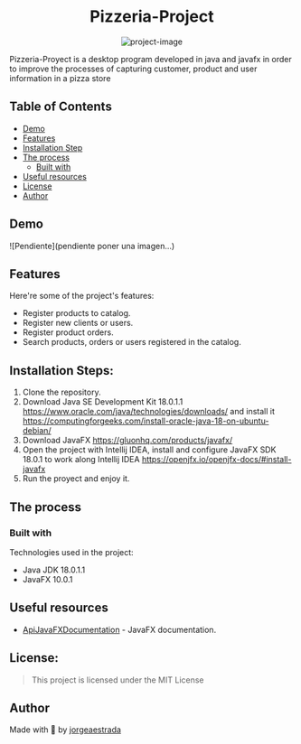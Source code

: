 <h1 align="center" id="title">Pizzeria-Project</h1>

<p align="center"><img src="https://socialify.git.ci/jorgeaestrada/Pizzeria-Proyect/image?font=Inter&language=1&owner=1&pattern=Solid&theme=Dark" alt="project-image"></p>

<p id="description">Pizzeria-Proyect is a desktop program developed in java and javafx in order to improve the processes of capturing customer, product and user information in a pizza store
</p>

## Table of Contents

- [Demo](#demo)
- [Features](#features)
- [Installation Step](#installation-steps)
- [The process](#the-process)
  - [Built with](#built-with)
- [Useful resources](#useful-resources)
- [License](#license)
- [Author](#author)

## Demo

![Pendiente](pendiente poner una imagen...)
  
## Features

Here're some of the project's features:

*   Register products to catalog.
*   Register new clients or users.
*   Register product orders.
*   Search products, orders or users registered in the catalog.

## Installation Steps:

1. Clone the repository.
2. Download Java SE Development Kit 18.0.1.1 https://www.oracle.com/java/technologies/downloads/ and install it https://computingforgeeks.com/install-oracle-java-18-on-ubuntu-debian/ 
3. Download JavaFX https://gluonhq.com/products/javafx/
4. Open the project with Intellij IDEA, install and configure JavaFX SDK 18.0.1 to work along Intellij IDEA https://openjfx.io/openjfx-docs/#install-javafx
5. Run the proyect and enjoy it.

## The process 
### Built with

Technologies used in the project:

*   Java JDK 18.0.1.1
*   JavaFX 10.0.1

## Useful resources

* [ApiJavaFXDocumentation](https://openjfx.io/javadoc/18/) - JavaFX documentation.

## License:

> This project is licensed under the MIT License

## Author

Made with 💜 by [jorgeaestrada](https://www.linkedin.com/in/jorge-armando-estrada-burgos-92a060208)
